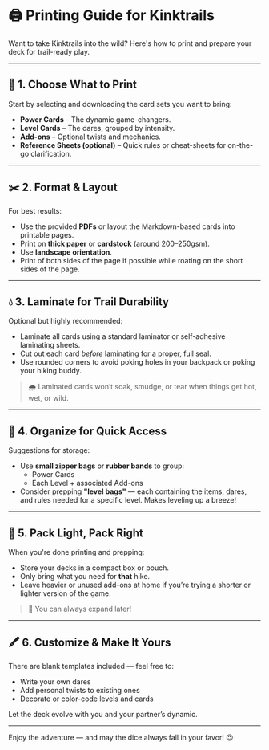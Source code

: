 # 🖨️ Printing Guide for Kinktrails

Want to take Kinktrails into the wild? Here's how to print and prepare your deck for trail-ready play.

---

## 📄 1. Choose What to Print

Start by selecting and downloading the card sets you want to bring:

- **Power Cards** – The dynamic game-changers.
- **Level Cards** – The dares, grouped by intensity.
- **Add-ons** – Optional twists and mechanics.
- **Reference Sheets (optional)** – Quick rules or cheat-sheets for on-the-go clarification.

---

## ✂️ 2. Format & Layout

For best results:

- Use the provided **PDFs** or layout the Markdown-based cards into printable pages.
- Print on **thick paper** or **cardstock** (around 200–250gsm).
- Use **landscape orientation**.
- Print of both sides of the page if possible while roating on the short sides of the page.

---

## 💧 3. Laminate for Trail Durability

Optional but highly recommended:

- Laminate all cards using a standard laminator or self-adhesive laminating sheets.
- Cut out each card *before* laminating for a proper, full seal.
- Use rounded corners to avoid poking holes in your backpack or poking your hiking buddy.

> 🌧️ Laminated cards won’t soak, smudge, or tear when things get hot, wet, or wild.

---

## 👜 4. Organize for Quick Access

Suggestions for storage:

- Use **small zipper bags** or **rubber bands** to group:
  - Power Cards
  - Each Level + associated Add-ons
- Consider prepping **"level bags"** — each containing the items, dares, and rules needed for a specific level. Makes leveling up a breeze!

---

## 🎒 5. Pack Light, Pack Right

When you're done printing and prepping:

- Store your decks in a compact box or pouch.
- Only bring what you need for **that** hike.
- Leave heavier or unused add-ons at home if you’re trying a shorter or lighter version of the game.

> 🧡 You can always expand later!

---

## 🖍️ 6. Customize & Make It Yours

There are blank templates included — feel free to:

- Write your own dares
- Add personal twists to existing ones
- Decorate or color-code levels and cards

Let the deck evolve with you and your partner’s dynamic.

---

Enjoy the adventure — and may the dice always fall in your favor! 😉
